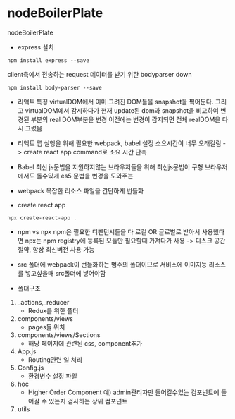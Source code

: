 # nodeBoilerPlate
nodeBoilerPlate
- express 설치
```shell
npm install express --save
```

client측에서 전송하는 request 데이터를 받기 위한 bodyparser down
```shell
npm install body-parser --save
```
- 리액트 특징
virtualDOM에서 이미 그려진 DOM들을 snapshot을 찍어둔다.
그리고 virtualDOM에서 감시하다가 현재 update된 dom과 snapshot을 비교하여 변경된 부분의 real DOM부분을 변경
이전에는 변경이 감지되면 전체 realDOM을 다시 그렸음

- 리액트 앱 실행을 위해 필요한 webpack, babel 설정 소요시간이 너무 오래걸림 -> create react app command로 소요 시간 단축
- Babel
최신 js문법을 지원하지않는 브라우저들을 위해 최신js문법이 구형 브라우저에서도 돌수있게 es5 문법을 변경을 도와주는

- webpack
복잡한 리소스 파일을 간단하게 번들화
- create react app
```shell
npx create-react-app .
```

- npm vs npx
npm은 필요한 디펜던시들을 다 로컬 OR 글로벌로 받아서 사용했다면 npx는 npm registry에 등록된 모듈만 필요할때 가져다가 사용
-> 디스크 공간 절약, 항상 최신버전 사용 가능

- src 폴더에 webpack이 번들화하는 범주의 폴더이므로 서비스에 이미지등 리소스를 넣고싶을때 src폴더에 넣어야함 

- 폴더구조
1. _actions,_reducer 
    - Redux를 위한 폴더
2. components/views
    - pages들 위치
3. components/views/Sections
    - 해당 페이지에 관련된 css, component추가
4. App.js
    - Routing관련 일 처리
5. Config.js
    - 환경변수 설정 파일
6. hoc
    - Higher Order Component
    예) admin관리자만 들어갈수있는 컴포넌트에 들어갈 수 있는지 검사하는 상위 컴포넌트
7. utils